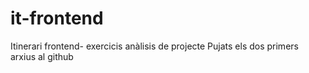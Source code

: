 # it-frontend
Itinerari frontend- exercicis anàlisis de projecte
Pujats els dos primers arxius al github
